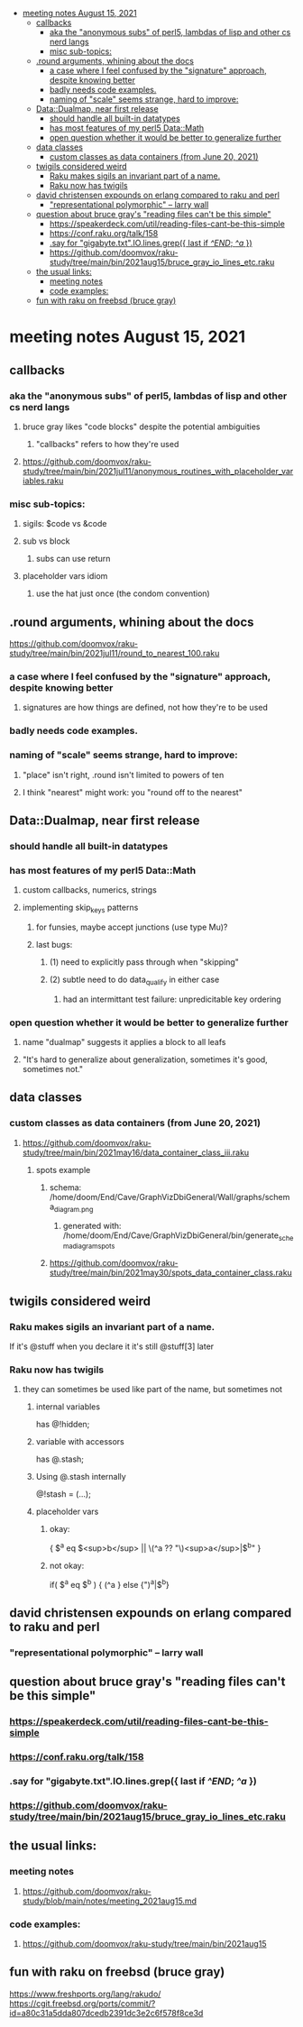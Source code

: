 - [meeting notes August 15, 2021](#org661e015)
  - [callbacks](#org1018b96)
    - [aka the "anonymous subs" of perl5, lambdas of lisp and other cs nerd langs](#orgd8ffc1b)
    - [misc sub-topics:](#org2fbc135)
  - [.round arguments, whining about the docs](#org19022c8)
    - [a case where I feel confused by the "signature" approach, despite knowing better](#org25b6dd7)
    - [badly needs code examples.](#org4455564)
    - [naming of "scale" seems strange, hard to improve:](#org1e32136)
  - [Data::Dualmap, near first release](#org3a5b82c)
    - [should handle all built-in datatypes](#org07c6f94)
    - [has most features of my perl5 Data::Math](#orgc63f7a4)
    - [open question whether it would be better to generalize further](#orgc93d555)
  - [data classes](#orgf17de45)
    - [custom classes as data containers (from June 20, 2021)](#org580f5c7)
  - [twigils considered weird](#orgbf4fdd5)
    - [Raku makes sigils an invariant part of a name.](#org691fa7d)
    - [Raku now has twigils](#org91924fd)
  - [david christensen expounds on erlang compared to raku and perl](#orgf570868)
    - ["representational polymorphic" &#x2013; larry wall](#org74419f0)
  - [question about bruce gray's "reading files can't be this simple"](#orgfe5199e)
    - [<https://speakerdeck.com/util/reading-files-cant-be-this-simple>](#orgfc0ac96)
    - [<https://conf.raku.org/talk/158>](#org98608a5)
    - [.say for "gigabyte.txt".IO.lines.grep({ last if *^END*; *^a* })](#org10297a9)
    - [<https://github.com/doomvox/raku-study/tree/main/bin/2021aug15/bruce_gray_io_lines_etc.raku>](#org83bfa34)
  - [the usual links:](#orga232a40)
    - [meeting notes](#orgbc4bb8c)
    - [code examples:](#org3c43830)
  - [fun with raku on freebsd (bruce gray)](#orgef308a2)


<a id="org661e015"></a>

# meeting notes August 15, 2021


<a id="org1018b96"></a>

## callbacks


<a id="orgd8ffc1b"></a>

### aka the "anonymous subs" of perl5, lambdas of lisp and other cs nerd langs

1.  bruce gray likes "code blocks" despite the potential ambiguities

    1.  "callbacks" refers to how they're used

2.  <https://github.com/doomvox/raku-study/tree/main/bin/2021jul11/anonymous_routines_with_placeholder_variables.raku>


<a id="org2fbc135"></a>

### misc sub-topics:

1.  sigils: $code vs &code

2.  sub vs block

    1.  subs can use return

3.  placeholder vars idiom

    1.  use the hat just once (the condom convention)


<a id="org19022c8"></a>

## .round arguments, whining about the docs

<https://github.com/doomvox/raku-study/tree/main/bin/2021jul11/round_to_nearest_100.raku>


<a id="org25b6dd7"></a>

### a case where I feel confused by the "signature" approach, despite knowing better

1.  signatures are how things are defined, not how they're to be used


<a id="org4455564"></a>

### badly needs code examples.


<a id="org1e32136"></a>

### naming of "scale" seems strange, hard to improve:

1.  "place" isn't right, .round isn't limited to powers of ten

2.  I think "nearest" might work:  you "round off to the nearest"


<a id="org3a5b82c"></a>

## Data::Dualmap, near first release


<a id="org07c6f94"></a>

### should handle all built-in datatypes


<a id="orgc63f7a4"></a>

### has most features of my perl5 Data::Math

1.  custom callbacks, numerics, strings

2.  implementing skip<sub>keys</sub> patterns

    1.  for funsies, maybe accept junctions (use type Mu)?
    
    2.  last bugs:
    
        1.  (1) need to explicitly pass through when "skipping"
        
        2.  (2) subtle need to do data<sub>qualify</sub> in either case
        
            1.  had an intermittant test failure: unpredicitable key ordering


<a id="orgc93d555"></a>

### open question whether it would be better to generalize further

1.  name "dualmap" suggests it applies a block to all leafs

2.  "It's hard to generalize about generalization, sometimes it's good, sometimes not."


<a id="orgf17de45"></a>

## data classes


<a id="org580f5c7"></a>

### custom classes as data containers (from June 20, 2021)

1.  <https://github.com/doomvox/raku-study/tree/main/bin/2021may16/data_container_class_iii.raku>

    1.  spots example
    
        1.  schema: /home/doom/End/Cave/GraphVizDbiGeneral/Wall/graphs/schema<sub>diagram.png</sub>
        
            1.  generated with: /home/doom/End/Cave/GraphVizDbiGeneral/bin/generate<sub>schema</sub><sub>diagram</sub><sub>spots</sub>
        
        2.  <https://github.com/doomvox/raku-study/tree/main/bin/2021may30/spots_data_container_class.raku>


<a id="orgbf4fdd5"></a>

## twigils considered weird


<a id="org691fa7d"></a>

### Raku makes sigils an invariant part of a name.

If it's @stuff when you declare it it's still @stuff[3] later


<a id="org91924fd"></a>

### Raku now has twigils

1.  they can sometimes be used like part of the name, but sometimes not

    1.  internal variables
    
        has @!hidden;
    
    2.  variable with accessors
    
        has @.stash;
    
    3.  Using @.stash internally
    
        @!stash = (&#x2026;);
    
    4.  placeholder vars
    
        1.  okay:
        
            { $<sup>a</sup> eq $<sup>b</sup> || \(^a ?? "\)<sup>a</sup>|$<sup>b</sup>" }
        
        2.  not okay:
        
            if( $<sup>a</sup> eq $<sup>b</sup> ) { \(^a } else {"\)<sup>a</sup>|$<sup>b</sup>}


<a id="orgf570868"></a>

## david christensen expounds on erlang compared to raku and perl


<a id="org74419f0"></a>

### "representational polymorphic" &#x2013; larry wall


<a id="orgfe5199e"></a>

## question about bruce gray's "reading files can't be this simple"


<a id="orgfc0ac96"></a>

### <https://speakerdeck.com/util/reading-files-cant-be-this-simple>


<a id="org98608a5"></a>

### <https://conf.raku.org/talk/158>


<a id="org10297a9"></a>

### .say for "gigabyte.txt".IO.lines.grep({ last if *^END*; *^a* })


<a id="org83bfa34"></a>

### <https://github.com/doomvox/raku-study/tree/main/bin/2021aug15/bruce_gray_io_lines_etc.raku>


<a id="orga232a40"></a>

## the usual links:


<a id="orgbc4bb8c"></a>

### meeting notes

1.  <https://github.com/doomvox/raku-study/blob/main/notes/meeting_2021aug15.md>


<a id="org3c43830"></a>

### code examples:

1.  <https://github.com/doomvox/raku-study/tree/main/bin/2021aug15>


<a id="orgef308a2"></a>

## fun with raku on freebsd (bruce gray)

<https://www.freshports.org/lang/rakudo/> <https://cgit.freebsd.org/ports/commit/?id=a80c31a5dda807dcedb2391dc3e2c6f578f8ce3d>
